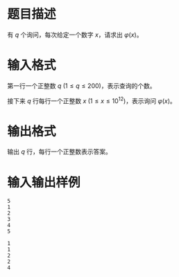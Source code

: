 # 题目描述

有 $q$ 个询问，每次给定一个数字 $x$，请求出 $\varphi(x)$。

# 输入格式

第一行一个正整数 $q~(1 \leq q \leq 200)$，表示查询的个数。

接下来 $q$ 行每行一个正整数 $x~(1 \leq x \leq {10}^{12})$，表示询问 $\varphi(x)$。

# 输出格式

输出 $q$ 行，每行一个正整数表示答案。

# 输入输出样例

```input1
5
1
2
3
4
5
```

```output1
1
1
2
2
4
```
